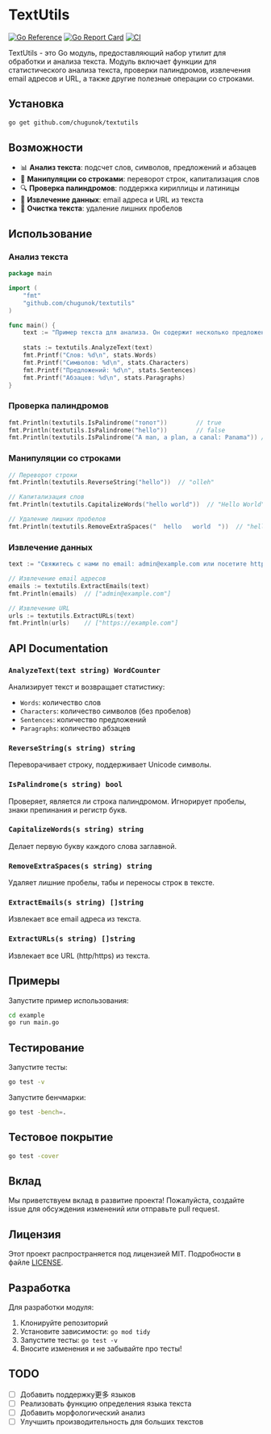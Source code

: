 # TextUtils

[![Go Reference](https://pkg.go.dev/badge/github.com/chugunok/textutils.svg)](https://pkg.go.dev/github.com/chugunok/textutils)
[![Go Report Card](https://goreportcard.com/badge/github.com/chugunok/textutils)](https://goreportcard.com/report/github.com/chugunok/textutils)
[![CI](https://github.com/chugunok/textutils/workflows/CI/badge.svg)](https://github.com/chugunok/textutils/actions)

TextUtils - это Go модуль, предоставляющий набор утилит для обработки и анализа текста. Модуль включает функции для статистического анализа текста, проверки палиндромов, извлечения email адресов и URL, а также другие полезные операции со строками.

## Установка

```bash
go get github.com/chugunok/textutils
```

## Возможности

- 📊 **Анализ текста**: подсчет слов, символов, предложений и абзацев
- 🔄 **Манипуляции со строками**: переворот строк, капитализация слов
- 🔍 **Проверка палиндромов**: поддержка кириллицы и латиницы
- 📧 **Извлечение данных**: email адреса и URL из текста
- 🧹 **Очистка текста**: удаление лишних пробелов

## Использование

### Анализ текста

```go
package main

import (
    "fmt"
    "github.com/chugunok/textutils"
)

func main() {
    text := "Пример текста для анализа. Он содержит несколько предложений!"
    
    stats := textutils.AnalyzeText(text)
    fmt.Printf("Слов: %d\n", stats.Words)
    fmt.Printf("Символов: %d\n", stats.Characters)
    fmt.Printf("Предложений: %d\n", stats.Sentences)
    fmt.Printf("Абзацев: %d\n", stats.Paragraphs)
}
```

### Проверка палиндромов

```go
fmt.Println(textutils.IsPalindrome("топот"))        // true
fmt.Println(textutils.IsPalindrome("hello"))        // false
fmt.Println(textutils.IsPalindrome("A man, a plan, a canal: Panama")) // true
```

### Манипуляции со строками

```go
// Переворот строки
fmt.Println(textutils.ReverseString("hello"))  // "olleh"

// Капитализация слов
fmt.Println(textutils.CapitalizeWords("hello world"))  // "Hello World"

// Удаление лишних пробелов
fmt.Println(textutils.RemoveExtraSpaces("  hello   world  "))  // "hello world"
```

### Извлечение данных

```go
text := "Свяжитесь с нами по email: admin@example.com или посетите https://example.com"

// Извлечение email адресов
emails := textutils.ExtractEmails(text)
fmt.Println(emails)  // ["admin@example.com"]

// Извлечение URL
urls := textutils.ExtractURLs(text)
fmt.Println(urls)    // ["https://example.com"]
```

## API Documentation

### `AnalyzeText(text string) WordCounter`

Анализирует текст и возвращает статистику:

- `Words`: количество слов
- `Characters`: количество символов (без пробелов)
- `Sentences`: количество предложений
- `Paragraphs`: количество абзацев

### `ReverseString(s string) string`

Переворачивает строку, поддерживает Unicode символы.

### `IsPalindrome(s string) bool`

Проверяет, является ли строка палиндромом. Игнорирует пробелы, знаки препинания и регистр букв.

### `CapitalizeWords(s string) string`

Делает первую букву каждого слова заглавной.

### `RemoveExtraSpaces(s string) string`

Удаляет лишние пробелы, табы и переносы строк в тексте.

### `ExtractEmails(s string) []string`

Извлекает все email адреса из текста.

### `ExtractURLs(s string) []string`

Извлекает все URL (http/https) из текста.

## Примеры

Запустите пример использования:

```bash
cd example
go run main.go
```

## Тестирование

Запустите тесты:

```bash
go test -v
```

Запустите бенчмарки:

```bash
go test -bench=.
```

## Тестовое покрытие

```bash
go test -cover
```

## Вклад

Мы приветствуем вклад в развитие проекта! Пожалуйста, создайте issue для обсуждения изменений или отправьте pull request.

## Лицензия

Этот проект распространяется под лицензией MIT. Подробности в файле [LICENSE](LICENSE).

## Разработка

Для разработки модуля:

1. Клонируйте репозиторий
2. Установите зависимости: `go mod tidy`
3. Запустите тесты: `go test -v`
4. Вносите изменения и не забывайте про тесты!

## TODO

- [ ] Добавить поддержку更多 языков
- [ ] Реализовать функцию определения языка текста
- [ ] Добавить морфологический анализ
- [ ] Улучшить производительность для больших текстов